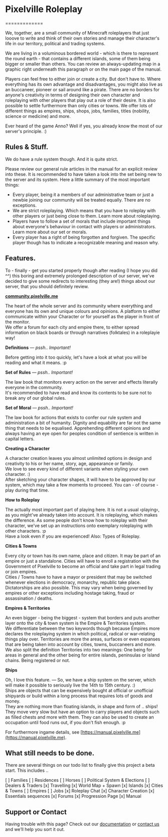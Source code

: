 # Pixelville Roleplay
=============

We, together, are a small community of Minecraft roleplayers that just looove to write and think of their own stories and manage their character's life in our territory, political and trading systems.  
  
We are living in a voluminous bordered world - which is there to represent the round earth - that contains a different islands, some of them being bigger or smaller than others. You can review an always-updating map in a graphic right underneath this paragraph or on the main page of the manual.  
  
Players can feel free to either join or create a city. But don't have to. Where everything has its own advantage and disadvantages, you might also live as an buccaneer, pioneer or sail around like a pirate. There are no borders for anyone's creativity in terms of designing their own character and roleplaying with other players that play out a role of their desire.
It is also possible to settle furthermore than only cities or towns. We offer lots of different things as empires, ships, shops, jobs, families, titles (nobility, science or medicine) and more.  
  
Ever heard of the game Anno? Well if yes, you already know the most of our server's principle. :)


## Rules & Stuff.

We do have a rule system though. And it is quite strict.  
  
Please review our general rule articles in the manual for an explicit review into these. It is recommended to have taken a look into the set being new to the server and its system. Here a little summary of the most important things:  
  
 - Every player, being it a members of our administrative team or just a newbie joining our community will be treated equally. There are no exceptions.
 - We are strict roleplaying. Which means that you have to roleplay with other players or just being close to them. Learn more about roleplaying.
 - Players have to follow a set of morals that include important things about everyone's behaviour in contact with players or administrators. Learn more about our set or morals.
 - Every player has a right of being forgotten and forgiven. The specific player though has to indicate a recognizable meaning and reason why.


## Features.
To - finally - get you started properly though after reading (I hope you did ^^) this boring and extremely prolonged description of our server, we've decided to give some redirects to interesting (they are!) things about our server, that you should definitely review.




**[community.pixelville.me](https://community.pixelville.me)**

The heart of the whole server and its community where everything and everyone has its own and unique colours and opinions. A platform to either communicate within your Character or for yourself as the player in front of the monitor.  
We offer a forum for each city and empire there, to either spread information on black boards or through narratives (folktales) in a roleplayie way!



**Definitions** *— pssh.. Important!*

Before getting into it too quickly, let's have a look at what you will be reading and what it means. :p


**Set of Rules** *— pssh.. Important!*

The law book that monitors every action on the server and effects literally everyone in the community.  
It's recommended to have read and know its contents to be sure not to break any of our global rules.


**Set of Moral** *— pssh.. Important!*

The law book for actions that exists to confer our rule system and administration a bit of humanity. Dignity and equability are far not the same thing that needs to be equalised. Apprehending different opinions and always having an eye open for peoples condition of sentience is written in capital letters.


**Creating a Character**

A character creation leaves you almost unlimited options in design and creativity to his or her name, story, age, appearance or family.  
We love to see every kind of different variants when styling your own character. :)  
After sketching your character shapes, it will have to be approved by our system, which may take a few moments to proceed. You can - of course - play during that time.


**How to Roleplay**

The actually most important part of playing here. It is not a usual ›playing‹, as you might've already taken into account. It is roleplaying, which makes the difference. As some people don't know how to roleplay with their character, we've set up an instructions onto exemplary roleplaying with other characters. :p  
Have a look even if you are experienced! Also: Types of Roleplay.


**Cities & Towns**

Every city or town has its own name, place and citizen. It may be part of an empire or just a standalone. Cities will have to enroll a registration with the Government of Pixelville to become an official and take part in legal trading or join empires.  
Cities / Towns have to have a mayor or president that may be switched whenever elections in democracy, monarchy, republic take place. Dictatorships are also possible. This may vary when being governed by empires or other exceptions including hostage taking, fraud or assassination / deaths.


**Empires & Territories**

An even bigger - being the biggest - system that borders and puts another layer onto the city & town system is the Empire & Territories system.  
We differentiate between the two keywords though because Empires more declares the roleplaying system in which political, radical or war-relating things play over. Territories are more the areas, surfaces or even expanses that are being taken into account by cities, towns, buccaneers and more.  
We also split the definition Territories into two meanings: One being for areas in general and the other being for entire islands, peninsulas or island chains. Being registered or not.


**Ships**

Oh, I love this feature. — So, we have a ship system on the server, which will make it possible to seriously live the 14th to 15th century. :)  
Ships are objects that can be expensively bought at official or unofficial shipyards or build within a long process that requires lots of goods and money.  
They are nothing more than floating islands, in shape and form of .. ships! They move very slow but have an option to carry players and objects such as filled chests and more with them. They can also be used to create an occupation until food runs out, if you don't fish enough. :p


For furthermore ingame details, see [https://manual.pixelville.me](https://manual.pixelville.me).


## What still needs to be done.

There are several things on our todo list to finally give this project a beta start. This includes ..

[ ] Families
[ ] Residences
[ ] Horses
[ ] Political System & Elections
[ ] Dealers & Traders
[x] Travelling
[x] World Map + Spawn
[x] Islands
[x] Cities & Towns
[ ] Empires
[ ] Jobs
[x] Roleplay Chat
[x] Character Creation
[x] Essentials sequences
[x] Forums
[x] Progression Page
[x] Manual

## Support or Contact

Having trouble with this page? Check out our [documentation](https://manual.pixelville.me) or [contact us](mailto:administrative@visualstatic.net) and we’ll help you sort it out.
